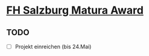 # [FH Salzburg Matura Award](https://ausgezeichnet.sn.at)

## TODO

- [ ] Projekt einreichen (bis 24.Mai)